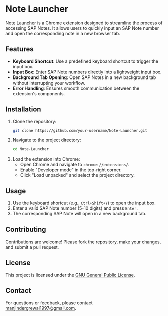 # Note Launcher

Note Launcher is a Chrome extension designed to streamline the process of accessing SAP Notes. It allows users to quickly input an SAP Note number and open the corresponding note in a new browser tab.

## Features

- **Keyboard Shortcut**: Use a predefined keyboard shortcut to trigger the input box.
- **Input Box**: Enter SAP Note numbers directly into a lightweight input box.
- **Background Tab Opening**: Open SAP Notes in a new background tab without interrupting your workflow.
- **Error Handling**: Ensures smooth communication between the extension's components.

## Installation

1. Clone the repository:
    ```bash
    git clone https://github.com/your-username/Note-Launcher.git
    ```
2. Navigate to the project directory:
    ```bash
    cd Note-Launcher
    ```
3. Load the extension into Chrome:
    - Open Chrome and navigate to `chrome://extensions/`.
    - Enable "Developer mode" in the top-right corner.
    - Click "Load unpacked" and select the project directory.

## Usage

1. Use the keyboard shortcut (e.g., `Ctrl+Shift+Y`) to open the input box.
2. Enter a valid SAP Note number (5-10 digits) and press `Enter`.
3. The corresponding SAP Note will open in a new background tab.

## Contributing

Contributions are welcome! Please fork the repository, make your changes, and submit a pull request.

## License

This project is licensed under the [GNU General Public License](LICENSE).

## Contact

For questions or feedback, please contact [manjindergrewal1997@gmail.com](mailto:manjindergrewal1997@gmail.com).